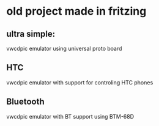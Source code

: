 old project made in fritzing
============================


ultra simple: 
-------------
vwcdpic emulator using universal proto board


HTC
---

vwcdpic emulator with support for controling HTC phones


Bluetooth
---------

vwcdpic emulator with BT support using BTM-68D

